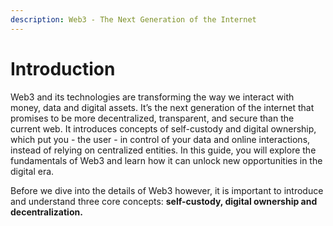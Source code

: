 ```yaml
---
description: Web3 - The Next Generation of the Internet
---
```


# Introduction

Web3 and its technologies are transforming the way we interact with money, data and digital assets. It’s the next generation of the internet that promises to be more decentralized, transparent, and secure than the current web. It introduces concepts of self-custody and digital ownership, which put you - the user - in control of your data and online interactions, instead of relying on centralized entities. In this guide, you will explore the fundamentals of Web3 and learn how it can unlock new opportunities in the digital era.

Before we dive into the details of Web3 however, it is important to introduce and understand three core concepts: **self-custody, digital ownership and decentralization.**
